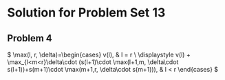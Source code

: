 # Solution for Problem Set 13

## Problem 4

$
\max(l, r, \delta)=\begin{cases} v(l), & l = r \\ \displaystyle v(l) + \max_{l<m<r}\delta\cdot (s(l+1)\cdot \max(l+1,m, \delta\cdot s(l+1))+s(m+1)\cdot \max(m+1,r, \delta\cdot s(m+1))), & l < r \end{cases}
$


